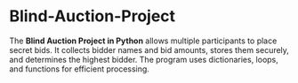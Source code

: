 # Blind-Auction-Project
The **Blind Auction Project in Python** allows multiple participants to place secret bids. It collects bidder names and bid amounts, stores them securely, and determines the highest bidder. The program uses dictionaries, loops, and functions for efficient processing.
